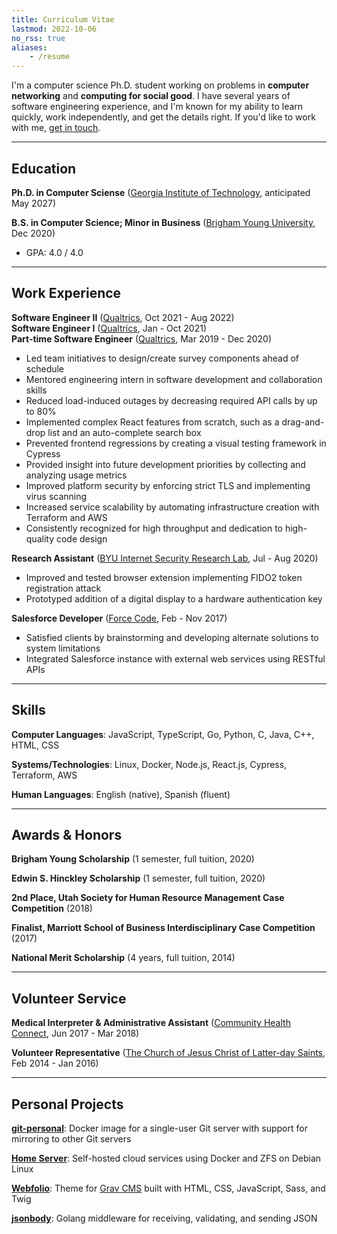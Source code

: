 ```yaml
---
title: Curriculum Vitae
lastmod: 2022-10-06
no_rss: true
aliases:
    - /resume
---
```


I'm a computer science Ph.D. student working on problems in **computer networking** and **computing for social good**. I have several years of software engineering experience, and I'm known for my ability to learn quickly, work independently, and get the details right. If you'd like to work with me, [get in touch](mailto:hi@jasoncarloscox.com).

---

## Education

**Ph.D. in Computer Sciense** ([Georgia Institute of Technology](https://gatech.edu), anticipated May 2027)

**B.S. in Computer Science; Minor in Business** ([Brigham Young University](https://byu.edu), Dec 2020)

- GPA: 4.0 / 4.0

---

## Work Experience

**Software Engineer II** ([Qualtrics](https://qualtrics.com), Oct 2021 - Aug 2022)<br />
**Software Engineer I** ([Qualtrics](https://qualtrics.com), Jan - Oct 2021)<br />
**Part-time Software Engineer** ([Qualtrics](https://qualtrics.com), Mar 2019 - Dec 2020)

- Led team initiatives to design/create survey components ahead of schedule
- Mentored engineering intern in software development and collaboration skills
- Reduced load-induced outages by decreasing required API calls by up to 80%
- Implemented complex React features from scratch, such as a drag-and-drop list and an auto-complete search box
- Prevented frontend regressions by creating a visual testing framework in Cypress
- Provided insight into future development priorities by collecting and analyzing usage metrics
- Improved platform security by enforcing strict TLS and implementing virus scanning
- Increased service scalability by automating infrastructure creation with Terraform and AWS
- Consistently recognized for high throughput and dedication to high-quality code design

**Research Assistant** ([BYU Internet Security Research Lab](https://isrl.byu.edu), Jul - Aug 2020)

- Improved and tested browser extension implementing FIDO2 token registration attack
- Prototyped addition of a digital display to a hardware authentication key

**Salesforce Developer** ([Force Code](https://force-code.com), Feb - Nov 2017)

- Satisfied clients by brainstorming and developing alternate solutions to system limitations
- Integrated Salesforce instance with external web services using RESTful APIs

---

## Skills

**Computer Languages**: JavaScript, TypeScript, Go, Python, C, Java, C++, HTML, CSS

**Systems/Technologies**: Linux, Docker, Node.js, React.js, Cypress, Terraform, AWS

**Human Languages**: English (native), Spanish (fluent)

---

## Awards & Honors

**Brigham Young Scholarship** (1 semester, full tuition, 2020)

**Edwin S. Hinckley Scholarship** (1 semester, full tuition, 2020)

**2nd Place, Utah Society for Human Resource Management Case Competition** (2018)

**Finalist, Marriott School of Business Interdisciplinary Case Competition** (2017)

**National Merit Scholarship** (4 years, full tuition, 2014)

---

## Volunteer Service

**Medical Interpreter & Administrative Assistant** ([Community Health Connect](https://utahchc.org), Jun 2017 - Mar 2018)

**Volunteer Representative** ([The Church of Jesus Christ of Latter-day Saints](https://churchofjesuschrist.org), Feb 2014 - Jan 2016)

---

## Personal Projects

[**git-personal**](https://github.com/jasonccox/git-personal): Docker image for a single-user Git server with support for mirroring to other Git servers

[**Home Server**](/creations/home-server): Self-hosted cloud services using Docker and ZFS on Debian Linux

[**Webfolio**](https://github.com/jasonccox/grav-theme-webfolio): Theme for [Grav CMS](https://getgrav.org) built with HTML, CSS, JavaScript, Sass, and Twig

[**jsonbody**](https://github.com/jasonccox/jsonbody): Golang middleware for receiving, validating, and sending JSON
